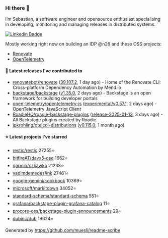 ### Hi there 👋

I’m Sebastian, a software engineer and opensource enthusiast specialising in developing, monitoring and managing releases in distributed systems.    

[![Linkedin Badge](https://img.shields.io/badge/-LinkedIn-blue?style=flat&logo=Linkedin&logoColor=white&link=https://www.linkedin.com/in/sebastian-poxhofer/)](https://www.linkedin.com/in/sebastian-poxhofer/)

Mostly working right now on building an IDP @n26 and these OSS projects:
- [Renovate](https://github.com/renovatebot/renovate)
- [OpenTelemetry](https://github.com/open-telemetry)



#### 🚀 Latest releases I've contributed to

- [renovatebot/renovate](https://github.com/renovatebot/renovate) ([39.107.2](https://github.com/renovatebot/renovate/releases/tag/39.107.2), 1 day ago) - Home of the Renovate CLI: Cross-platform Dependency Automation by Mend.io
- [backstage/backstage](https://github.com/backstage/backstage) ([v1.35.0](https://github.com/backstage/backstage/releases/tag/v1.35.0), 2 days ago) - Backstage is an open framework for building developer portals
- [open-telemetry/opentelemetry-js](https://github.com/open-telemetry/opentelemetry-js) ([experimental/v0.57.1](https://github.com/open-telemetry/opentelemetry-js/releases/tag/experimental/v0.57.1), 2 days ago) - OpenTelemetry JavaScript Client
- [RoadieHQ/roadie-backstage-plugins](https://github.com/RoadieHQ/roadie-backstage-plugins) ([release-2025-01-13](https://github.com/RoadieHQ/roadie-backstage-plugins/releases/tag/release-2025-01-13), 3 days ago) - All Backstage plugins created by Roadie.
- [jpkrohling/otelcol-distributions](https://github.com/jpkrohling/otelcol-distributions) ([v0.115.0](https://github.com/jpkrohling/otelcol-distributions/releases/tag/v0.115.0), 1 month ago)

#### ⭐ Latest projects I've starred

- [restic/restic](https://github.com/restic/restic) 27255⭐
- [bitfireAT/davx5-ose](https://github.com/bitfireAT/davx5-ose) 1662⭐
- [qarmin/czkawka](https://github.com/qarmin/czkawka) 21238⭐
- [vadimdemedes/ink](https://github.com/vadimdemedes/ink) 27461⭐
- [google-gemini/cookbook](https://github.com/google-gemini/cookbook) 10369⭐
- [microsoft/markitdown](https://github.com/microsoft/markitdown) 34052⭐
- [standard-schema/standard-schema](https://github.com/standard-schema/standard-schema) 551⭐
- [grafana/backstage-plugin-grafana-catalog](https://github.com/grafana/backstage-plugin-grafana-catalog) 11⭐
- [procore-oss/backstage-plugin-announcements](https://github.com/procore-oss/backstage-plugin-announcements) 29⭐
- [dubinc/dub](https://github.com/dubinc/dub) 19624⭐



Generated by https://github.com/muesli/readme-scribe
